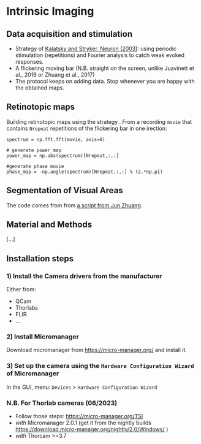 # Intrinsic Imaging

## Data acquisition and stimulation

- Strategy of [Kalatsky and Stryker, Neuron (2003)](https://doi.org/10.1016/s0896-6273(03)00286-1): using periodic stimulation (repetitions) and Fourier analysis to catch weak evoked responses.
- A flickering moving bar (N.B. straight on the screen, unlike Juavinett et al., 2016 or Zhuang et al., 2017)
- The protocol keeps on adding data. Stop whenever you are happy with the obtained maps.

## Retinotopic maps

Building retinotopic maps using the strategy . From a recording `movie` that contains `Nrepeat` repetitions of the flickering bar in one irection:

```
spectrum = np.fft.fft(movie, axis=0)

# generate power map
power_map = np.abs(spectrum)[Nrepeat,:,:]

#generate phase movie
phase_map = -np.angle(spectrum)[Nrepeat,:,:] % (2.*np.pi)
```

## Segmentation of Visual Areas

The code comes from from [a script from Jun Zhuang](https://github.com/zhuangjun1981/NeuroAnalysisTools/blob/master/NeuroAnalysisTools/RetinotopicMapping.py).

## Material and Methods

[...]

## Installation steps

### 1) Install the Camera drivers from the manufacturer

Either from:
- QCam
- Thorlabs
- FLIR
- ...

### 2) Install Micromanager

Download micromanager from https://micro-manager.org/ and install it.

### 3) Set up the camera using the `Hardware Configuration Wizard` of Micromanager

In the GUI, menu: `Devices` > `Hardware Configuration Wizard`

### N.B. For Thorlab cameras (06/2023)

- Follow those steps: https://micro-manager.org/TSI
- *with* Micromanager 2.0.1 (get it from the nightly builds https://download.micro-manager.org/nightly/2.0/Windows/ )
- *with* Thorcam >=3.7










